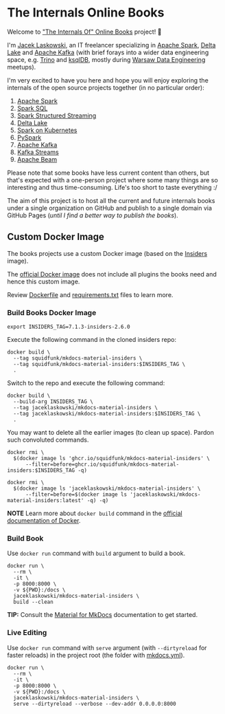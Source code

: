 # The Internals Online Books

Welcome to ["The Internals Of" Online Books](https://github.com/japila-books) project! 🤙

I'm [Jacek Laskowski](https://pl.linkedin.com/in/jaceklaskowski), an IT freelancer specializing in [Apache Spark](https://spark.apache.org/), [Delta Lake](https://delta.io/) and [Apache Kafka](https://kafka.apache.org/) (with brief forays into a wider data engineering space, e.g. [Trino](https://trino.io/) and [ksqlDB](https://ksqldb.io/), mostly during [Warsaw Data Engineering](https://www.meetup.com/Warsaw-Data-Engineering/) meetups).

I'm very excited to have you here and hope you will enjoy exploring the internals of the open source projects together (in no particular order):

1. [Apache Spark](https://books.japila.pl/apache-spark-internals)
1. [Spark SQL](https://jaceklaskowski.github.io/mastering-spark-sql-book/)
1. [Spark Structured Streaming](https://jaceklaskowski.github.io/spark-structured-streaming-book/)
1. [Delta Lake](https://books.japila.pl/delta-lake-internals)
1. [Spark on Kubernetes](https://jaceklaskowski.github.io/spark-kubernetes-book/)
1. [PySpark](https://books.japila.pl/pyspark-internals)
1. [Apache Kafka](https://jaceklaskowski.gitbooks.io/apache-kafka/content/)
1. [Kafka Streams](https://jaceklaskowski.gitbooks.io/mastering-kafka-streams/content/)
1. [Apache Beam](https://books.japila.pl/apache-beam-internals)

Please note that some books have less current content than others, but that's expected with a one-person project where some many things are so interesting and thus time-consuming. Life's too short to taste everything :/

The aim of this project is to host all the current and future internals books under a single organization on GitHub and publish to a single domain via GitHub Pages (_until I find a better way to publish the books_).

## Custom Docker Image

The books projects use a custom Docker image (based on the [Insiders](https://squidfunk.github.io/mkdocs-material/insiders/) image).

The [official Docker image](https://squidfunk.github.io/mkdocs-material/getting-started/#with-docker-recommended) does not include all plugins the books need and hence this custom image.

Review [Dockerfile](Dockerfile) and [requirements.txt](requirements.txt) files to learn more.

### Build Books Docker Image

```shell
export INSIDERS_TAG=7.1.3-insiders-2.6.0
```

Execute the following command in the cloned insiders repo:

```shell
docker build \
  --tag squidfunk/mkdocs-material-insiders \
  --tag squidfunk/mkdocs-material-insiders:$INSIDERS_TAG \
  .
```

Switch to the repo and execute the following command:

```shell
docker build \
  --build-arg INSIDERS_TAG \
  --tag jaceklaskowski/mkdocs-material-insiders \
  --tag jaceklaskowski/mkdocs-material-insiders:$INSIDERS_TAG \
  .
```

You may want to delete all the earlier images (to clean up space). Pardon such convoluted commands.

```shell
docker rmi \
  $(docker image ls 'ghcr.io/squidfunk/mkdocs-material-insiders' \
      --filter=before=ghcr.io/squidfunk/mkdocs-material-insiders:$INSIDERS_TAG -q)
```

```shell
docker rmi \
  $(docker image ls 'jaceklaskowski/mkdocs-material-insiders' \
      --filter=before=$(docker image ls 'jaceklaskowski/mkdocs-material-insiders:latest' -q) -q)
```

**NOTE** Learn more about `docker build` command in the [official documentation of Docker](https://docs.docker.com/engine/reference/commandline/build/).

### Build Book

Use `docker run` command with `build` argument to build a book.

```shell
docker run \
  --rm \
  -it \
  -p 8000:8000 \
  -v ${PWD}:/docs \
  jaceklaskowski/mkdocs-material-insiders \
  build --clean
```

**TIP:** Consult the [Material for MkDocs](https://squidfunk.github.io/mkdocs-material/creating-your-site/) documentation to get started.

### Live Editing

Use `docker run` command with `serve` argument (with `--dirtyreload` for faster reloads) in the project root (the folder with [mkdocs.yml](mkdocs.yml)).

```shell
docker run \
  --rm \
  -it \
  -p 8000:8000 \
  -v ${PWD}:/docs \
  jaceklaskowski/mkdocs-material-insiders \
  serve --dirtyreload --verbose --dev-addr 0.0.0.0:8000
```
